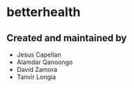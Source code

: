 # betterhealth

## Created and maintained by

- Jesus Capellan
- Alamdar Qanoongo
- David Zamora
- Tanvir Longia

